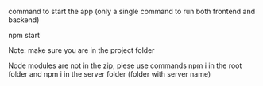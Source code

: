 command to start the app (only a single command to run both frontend and backend)

npm start

Note: make sure you are in the project folder

Node modules are not in the zip, plese use commands
npm i
in the root folder and
npm i
in the server folder (folder with server name)
